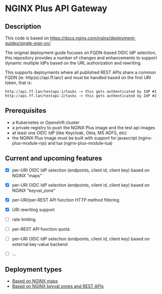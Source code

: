 # NGINX Plus API Gateway

## Description

This code is based on https://docs.nginx.com/nginx/deployment-guides/single-sign-on/

The original deployment guide focuses on FQDN-based OIDC IdP selection, this repository provides a number of changes and enhancements to support dynamic multiple IdPs based on the URI, authorization and rewriting.

This supports deployments where all published REST APIs share a common FQDN (ie. http(s)://api.ff.lan/) and must be handled based on the first URI token, that is:

```
http://api.ff.lan/testapi-1/tasks -> this gets authenticated by IdP #1
http://api.ff.lan/testapi-2/tasks -> this gets authenticated by IdP #2
```

## Prerequisites

- a Kubernetes or Openshift cluster
- a private registry to push the NGINX Plus image and the test api images
- at least one OIDC IdP (like Keycloak, Okta, MS ADFS, etc)
- the NGINX Plus image must be built with support for javascript (nginx-plus-module-njs) and lua (nginx-plus-module-lua)

## Current and upcoming features

- [X] per-URI OIDC IdP selection (endpoints, client id, client key) based on NGINX "maps"
- [X] per-URI OIDC IdP selection (endpoints, client id, client key) based on NGINX "keyval_zone"
- [X] per-URI/per-REST API function HTTP method filtering
- [X] URI rewriting support

- [ ] rate limiting
- [ ] per-REST API function quota
- [ ] per-URI OIDC IdP selection (endpoints, client id, client key) based on external key-value backend
- [ ] ...

## Deployment types

- [Based on NGINX maps](manifests-map)
- [Based on NGINX keyval zones and REST APIs](manifests-keyval)
